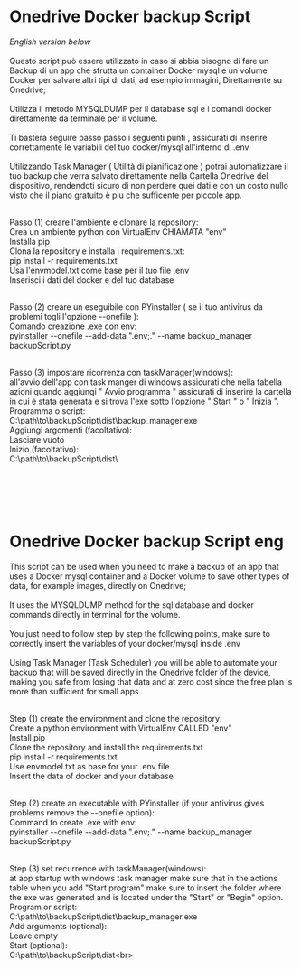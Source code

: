 <h1>Onedrive Docker backup Script</h1>
<i>English version below</i><br><br>
Questo script può essere utilizzato in caso si abbia bisogno di fare un Backup di un app che sfrutta un container Docker mysql e un volume Docker per salvare altri tipi di dati, ad esempio immagini, Direttamente su Onedrive;<br><br>
Utilizza il metodo MYSQLDUMP per il database sql e i comandi docker direttamente da terminale per il volume.<br><br>
Ti bastera seguire passo passo i seguenti punti , assicurati di inserire correttamente le variabili del tuo docker/mysql all'interno di .env<br><br>
Utilizzando Task Manager ( Utilità di pianificazione ) potrai automatizzare il tuo backup che verra salvato direttamente nella Cartella Onedrive del dispositivo, 
rendendoti sicuro di non perdere quei dati e con un costo nullo visto che il piano gratuito è piu che sufficente per piccole app. <br><br>

Passo (1) creare l'ambiente e clonare la repository:<br>
Crea un ambiente python con VirtualEnv CHIAMATA "env"<br>
Installa pip<br>
Clona la repository e installa i requirements.txt:<br>
pip install -r requirements.txt <br>
Usa l'envmodel.txt come base per il tuo file .env<br>
Inserisci i dati del docker e del tuo database<br><br>

Passo (2) creare un eseguibile con PYinstaller ( se il tuo antivirus da problemi togli l'opzione --onefile ):<br>
Comando creazione .exe con env:<br>pyinstaller --onefile --add-data ".env;." --name backup_manager backupScript.py<br><br>


Passo (3) impostare ricorrenza con taskManager(windows):<br>
all'avvio dell'app con task manger di windows assicurati che nella tabella azioni quando aggiungi " Avvio programma "
assicurati di inserire la cartella in cui è stata generata e si trova l'exe sotto l'opzione " Start " o " Inizia ".<br>
Programma o script:<br>
C:\path\to\backupScript\dist\backup_manager.exe<br>
Aggiungi argomenti (facoltativo):<br>
Lasciare vuoto<br>
Inizio (facoltativo):<br>
C:\path\to\backupScript\dist\


<br><br><br><br>
<h1>Onedrive Docker backup Script eng</h1> This script can be used when you need to make a backup of an app that uses a Docker mysql container and a Docker volume to save other types of data, for example images, directly on Onedrive;<br><br>
It uses the MYSQLDUMP method for the sql database and docker commands directly in terminal for the volume.<br><br> 
You just need to follow step by step the following points, make sure to correctly insert the variables of your docker/mysql inside .env<br><br>
Using Task Manager (Task Scheduler) you will be able to automate your backup that will be saved directly in the Onedrive folder of the device,
making you safe from losing that data and at zero cost since the free plan is more than sufficient for small apps. <br><br>

Step (1) create the environment and clone the repository:<br>
Create a python environment with VirtualEnv CALLED "env"<br>
Install pip<br>
Clone the repository and install the requirements.txt<br>
pip install -r requirements.txt <br>
Use envmodel.txt as base for your .env file<br>
Insert the data of docker and your database<br><br>

Step (2) create an executable with PYinstaller (if your antivirus gives problems remove the --onefile option):<br>
Command to create .exe with env:<br>
pyinstaller --onefile --add-data ".env;." --name backup_manager backupScript.py<br><br>

Step (3) set recurrence with taskManager(windows):<br>
at app startup with windows task manager make sure that in the actions table when you add "Start program"
make sure to insert the folder where the exe was generated and is located under the "Start" or "Begin" option.<br>
Program or script:<br>
C:\path\to\backupScript\dist\backup_manager.exe<br>
Add arguments (optional):<br>
Leave empty<br>
Start (optional):<br>
C:\path\to\backupScript\dist\<br>
